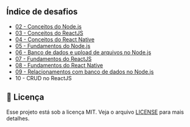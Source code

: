 ## Índice de desafios

- [02 - Conceitos do Node.js](02-conceitos-nodejs/README.md)
- [03 - Conceitos do ReactJS](03-conceitos-reactjs/README.md)
- [04 - Conceitos do React Native](04-conceitos-react-native/README.md)
- [05 - Fundamentos do Node.js](05-fundamentos-node/README.md)
- [06 - Banco de dados e upload de arquivos no Node.js](06-typeorm-upload/README.md)
- [07 - Fundamentos do ReactJS](07-fundamentos-reactjs/README.md)
- [08 - Fundamentos do React Native](08-fundamentos-react-native/README.md)
- [09 - Relacionamentos com banco de dados no Node.js](09-typeorm-relations/README.md)
- 10 - CRUD no ReactJS

## :memo: Licença

Esse projeto está sob a licença MIT. Veja o arquivo [LICENSE](LICENSE) para mais detalhes.
